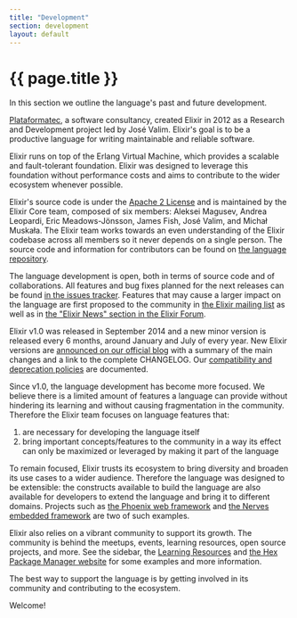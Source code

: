 ```yaml
---
title: "Development"
section: development
layout: default
---
```


# {{ page.title }}

In this section we outline the language's past and future development.

[Plataformatec](http://plataformatec.com.br/), a software consultancy, created Elixir in 2012 as a Research and Development project led by José Valim. Elixir's goal is to be a productive language for writing maintainable and reliable software.

Elixir runs on top of the Erlang Virtual Machine, which provides a scalable and fault-tolerant foundation. Elixir was designed to leverage this foundation without performance costs and aims to contribute to the wider ecosystem whenever possible.

Elixir's source code is under the [Apache 2 License](https://github.com/elixir-lang/elixir/blob/master/LICENSE) and is maintained by the Elixir Core team, composed of six members: Aleksei Magusev, Andrea Leopardi, Eric Meadows-Jönsson, James Fish, José Valim, and Michał Muskała. The Elixir team works towards an even understanding of the Elixir codebase across all members so it never depends on a single person. The source code and information for contributors can be found on [the language repository](https://github.com/elixir-lang/elixir). 

The language development is open, both in terms of source code and of collaborations. All features and bug fixes planned for the next releases can be found [in the issues tracker](https://github.com/elixir-lang/elixir/issues). Features that may cause a larger impact on the language are first proposed to the community in [the Elixir mailing list](https://groups.google.com/group/elixir-lang-core) as well as in [the "Elixir News" section in the Elixir Forum](https://elixirforum.com/c/elixir-news).

Elixir v1.0 was released in September 2014 and a new minor version is released every 6 months, around January and July of every year. New Elixir versions are [announced on our official blog](https://elixir-lang.org/blog/) with a summary of the main changes and a link to the complete CHANGELOG. Our [compatibility and deprecation policies](https://hexdocs.pm/elixir/compatibility-and-deprecations.html#content) are documented.

Since v1.0, the language development has become more focused. We believe there is a limited amount of features a language can provide without hindering its learning and without causing fragmentation in the community. Therefore the Elixir team focuses on language features that:

  1. are necessary for developing the language itself
  2. bring important concepts/features to the community in a way its effect can only be maximized or leveraged by making it part of the language

To remain focused, Elixir trusts its ecosystem to bring diversity and broaden its use cases to a wider audience. Therefore the language was designed to be extensible: the constructs available to build the language are also available for developers to extend the language and bring it to different domains. Projects such as [the Phoenix web framework](http://phoenixframework.org) and [the Nerves embedded framework](http://nerves-project.org) are two of such examples.

Elixir also relies on a vibrant community to support its growth. The community is behind the meetups, events, learning resources, open source projects, and more. See the sidebar, the [Learning Resources](/learning.html) and [the Hex Package Manager website](https://hex.pm/) for some examples and more information.

The best way to support the language is by getting involved in its community and contributing to the ecosystem.

Welcome!
